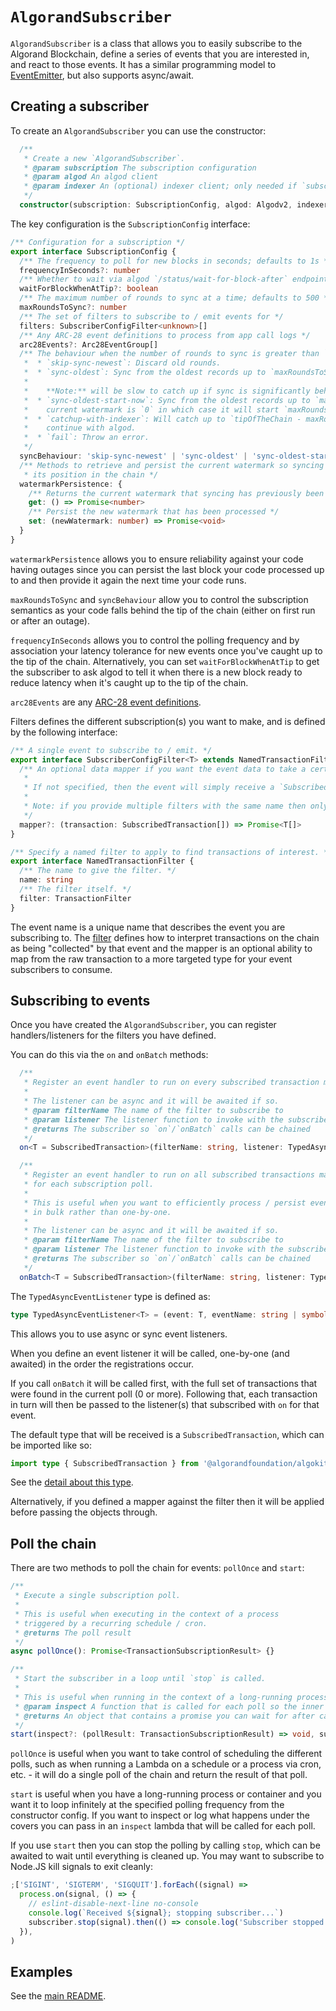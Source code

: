 # `AlgorandSubscriber`

`AlgorandSubscriber` is a class that allows you to easily subscribe to the Algorand Blockchain, define a series of events that you are interested in, and react to those events. It has a similar programming model to [EventEmitter](https://nodejs.org/docs/latest/api/events.html), but also supports async/await.

## Creating a subscriber

To create an `AlgorandSubscriber` you can use the constructor:

```typescript
  /**
   * Create a new `AlgorandSubscriber`.
   * @param subscription The subscription configuration
   * @param algod An algod client
   * @param indexer An (optional) indexer client; only needed if `subscription.syncBehaviour` is `catchup-with-indexer`
   */
  constructor(subscription: SubscriptionConfig, algod: Algodv2, indexer?: Indexer)
```

The key configuration is the `SubscriptionConfig` interface:

```typescript
/** Configuration for a subscription */
export interface SubscriptionConfig {
  /** The frequency to poll for new blocks in seconds; defaults to 1s */
  frequencyInSeconds?: number
  /** Whether to wait via algod `/status/wait-for-block-after` endpoint when at the tip of the chain; reduces latency of subscription */
  waitForBlockWhenAtTip?: boolean
  /** The maximum number of rounds to sync at a time; defaults to 500 */
  maxRoundsToSync?: number
  /** The set of filters to subscribe to / emit events for */
  filters: SubscriberConfigFilter<unknown>[]
  /** Any ARC-28 event definitions to process from app call logs */
  arc28Events?: Arc28EventGroup[]
  /** The behaviour when the number of rounds to sync is greater than `maxRoundsToSync`:
   *  * `skip-sync-newest`: Discard old rounds.
   *  * `sync-oldest`: Sync from the oldest records up to `maxRoundsToSync` rounds.
   *
   *    **Note:** will be slow to catch up if sync is significantly behind the tip of the chain
   *  * `sync-oldest-start-now`: Sync from the oldest records up to `maxRoundsToSync` rounds, unless
   *    current watermark is `0` in which case it will start `maxRoundsToSync` back from the tip of the chain.
   *  * `catchup-with-indexer`: Will catch up to `tipOfTheChain - maxRoundsToSync` using indexer (fast) and then
   *    continue with algod.
   *  * `fail`: Throw an error.
   */
  syncBehaviour: 'skip-sync-newest' | 'sync-oldest' | 'sync-oldest-start-now' | 'catchup-with-indexer' | 'fail'
  /** Methods to retrieve and persist the current watermark so syncing is resilient and maintains
   * its position in the chain */
  watermarkPersistence: {
    /** Returns the current watermark that syncing has previously been processed to */
    get: () => Promise<number>
    /** Persist the new watermark that has been processed */
    set: (newWatermark: number) => Promise<void>
  }
}
```

`watermarkPersistence` allows you to ensure reliability against your code having outages since you can persist the last block your code processed up to and then provide it again the next time your code runs.

`maxRoundsToSync` and `syncBehaviour` allow you to control the subscription semantics as your code falls behind the tip of the chain (either on first run or after an outage).

`frequencyInSeconds` allows you to control the polling frequency and by association your latency tolerance for new events once you've caught up to the tip of the chain. Alternatively, you can set `waitForBlockWhenAtTip` to get the subscriber to ask algod to tell it when there is a new block ready to reduce latency when it's caught up to the tip of the chain.

`arc28Events` are any [ARC-28 event definitions](subscriptions.md#arc-28-events).

Filters defines the different subscription(s) you want to make, and is defined by the following interface:

```typescript
/** A single event to subscribe to / emit. */
export interface SubscriberConfigFilter<T> extends NamedTransactionFilter {
  /** An optional data mapper if you want the event data to take a certain shape when subscribing to events with this filter name.
   *
   * If not specified, then the event will simply receive a `SubscribedTransaction`.
   *
   * Note: if you provide multiple filters with the same name then only the mapper of the first matching filter will be used
   */
  mapper?: (transaction: SubscribedTransaction[]) => Promise<T[]>
}

/** Specify a named filter to apply to find transactions of interest. */
export interface NamedTransactionFilter {
  /** The name to give the filter. */
  name: string
  /** The filter itself. */
  filter: TransactionFilter
}
```

The event name is a unique name that describes the event you are subscribing to. The [filter](subscriptions.md#transactionfilter) defines how to interpret transactions on the chain as being "collected" by that event and the mapper is an optional ability to map from the raw transaction to a more targeted type for your event subscribers to consume.

## Subscribing to events

Once you have created the `AlgorandSubscriber`, you can register handlers/listeners for the filters you have defined.

You can do this via the `on` and `onBatch` methods:

```typescript
  /**
   * Register an event handler to run on every subscribed transaction matching the given filter name.
   *
   * The listener can be async and it will be awaited if so.
   * @param filterName The name of the filter to subscribe to
   * @param listener The listener function to invoke with the subscribed event
   * @returns The subscriber so `on`/`onBatch` calls can be chained
   */
  on<T = SubscribedTransaction>(filterName: string, listener: TypedAsyncEventListener<T>) {}

  /**
   * Register an event handler to run on all subscribed transactions matching the given filter name
   * for each subscription poll.
   *
   * This is useful when you want to efficiently process / persist events
   * in bulk rather than one-by-one.
   *
   * The listener can be async and it will be awaited if so.
   * @param filterName The name of the filter to subscribe to
   * @param listener The listener function to invoke with the subscribed events
   * @returns The subscriber so `on`/`onBatch` calls can be chained
   */
  onBatch<T = SubscribedTransaction>(filterName: string, listener: TypedAsyncEventListener<T[]>) {}
```

The `TypedAsyncEventListener` type is defined as:

```typescript
type TypedAsyncEventListener<T> = (event: T, eventName: string | symbol) => Promise<void> | void
```

This allows you to use async or sync event listeners.

When you define an event listener it will be called, one-by-one (and awaited) in the order the registrations occur.

If you call `onBatch` it will be called first, with the full set of transactions that were found in the current poll (0 or more). Following that, each transaction in turn will then be passed to the listener(s) that subscribed with `on` for that event.

The default type that will be received is a `SubscribedTransaction`, which can be imported like so:

```typescript
import type { SubscribedTransaction } from '@algorandfoundation/algokit-subscriber/types/subscription'
```

See the [detail about this type](subscriptions.md#subscribedtransaction).

Alternatively, if you defined a mapper against the filter then it will be applied before passing the objects through.

## Poll the chain

There are two methods to poll the chain for events: `pollOnce` and `start`:

```typescript
/**
 * Execute a single subscription poll.
 *
 * This is useful when executing in the context of a process
 * triggered by a recurring schedule / cron.
 * @returns The poll result
 */
async pollOnce(): Promise<TransactionSubscriptionResult> {}

/**
 * Start the subscriber in a loop until `stop` is called.
 *
 * This is useful when running in the context of a long-running process / container.
 * @param inspect A function that is called for each poll so the inner workings can be inspected / logged / etc.
 * @returns An object that contains a promise you can wait for after calling stop
 */
start(inspect?: (pollResult: TransactionSubscriptionResult) => void, suppressLog?: boolean): void {}
```

`pollOnce` is useful when you want to take control of scheduling the different polls, such as when running a Lambda on a schedule or a process via cron, etc. - it will do a single poll of the chain and return the result of that poll.

`start` is useful when you have a long-running process or container and you want it to loop infinitely at the specified polling frequency from the constructor config. If you want to inspect or log what happens under the covers you can pass in an `inspect` lambda that will be called for each poll.

If you use `start` then you can stop the polling by calling `stop`, which can be awaited to wait until everything is cleaned up. You may want to subscribe to Node.JS kill signals to exit cleanly:

```typescript
;['SIGINT', 'SIGTERM', 'SIGQUIT'].forEach((signal) =>
  process.on(signal, () => {
    // eslint-disable-next-line no-console
    console.log(`Received ${signal}; stopping subscriber...`)
    subscriber.stop(signal).then(() => console.log('Subscriber stopped'))
  }),
)
```

## Examples

See the [main README](../README.md#examples).
